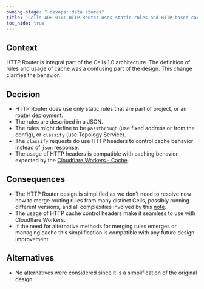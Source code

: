 ```yaml
---
owning-stage: "~devops::data stores"
title: 'Cells ADR 010: HTTP Router uses static rules and HTTP-based caching mechanism'
toc_hide: true
---
```


## Context

HTTP Router is integral part of the Cells 1.0 architecture. The definition of rules and usage
of cache was a confusing part of the design. This change clarifies the behavior.

## Decision

- HTTP Router does use only static rules that are part of project, or an router deployment.
- The rules are described in a JSON.
- The rules might define to be `passthrough` (use fixed address or from the config),
  or `classify` (use Topology Service).
- The `classify` requests do use HTTP headers to control cache behavior instead of `json` response.
- The usage of HTTP headers is compatible with caching behavior expected by the
  [Cloudflare Workers - Cache](https://developers.cloudflare.com/workers/runtime-apis/cache/).

## Consequences

- The HTTP Router design is simplified as we don't need to resolve now how to merge routing rules from many
  distinct Cells, possibly running different versions, and all complexities involved by this [note](https://example_company.com/example_company-org/example_company/-/issues/439667#note_1952380955).
- The usage of HTTP cache control headers make it seamless to use with Cloudflare Workers.
- If the need for alternative methods for merging rules emerges or managing cache this simplification
  is compatible with any future design improvement.

## Alternatives

- No alternatives were considered since it is a simplification of the original design.
